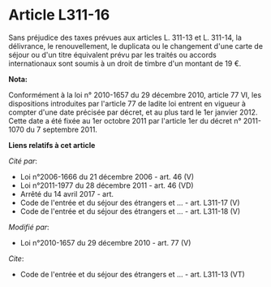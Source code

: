 # Article L311-16

Sans préjudice des taxes prévues aux articles L. 311-13 et L. 311-14, la délivrance, le renouvellement, le duplicata ou le
changement d'une carte de séjour ou d'un titre équivalent prévu par les traités ou accords internationaux sont soumis à un
droit de timbre d'un montant de 19 €.

**Nota:**

Conformément à la loi n° 2010-1657 du 29 décembre 2010, article 77 VI, les dispositions introduites par l'article 77 de
ladite loi entrent en vigueur à compter d'une date précisée par décret, et au plus tard le 1er janvier 2012.  Cette date a
été fixée au 1er octobre 2011 par l'article 1er du décret n° 2011-1070 du 7 septembre 2011.

**Liens relatifs à cet article**

_Cité par_:

  - Loi n°2006-1666 du 21 décembre 2006 - art. 46 (V)
  - Loi n°2011-1977 du 28 décembre 2011 - art. 46 (VD)
  - Arrêté du 14 avril 2017 - art.
  - Code de l'entrée et du séjour des étrangers et ... - art. L311-17 (V)
  - Code de l'entrée et du séjour des étrangers et ... - art. L311-18 (V)

_Modifié par_:

  - Loi n°2010-1657 du 29 décembre 2010 - art. 77 (V)

_Cite_:

  - Code de l'entrée et du séjour des étrangers et ... - art. L311-13 (VT)
